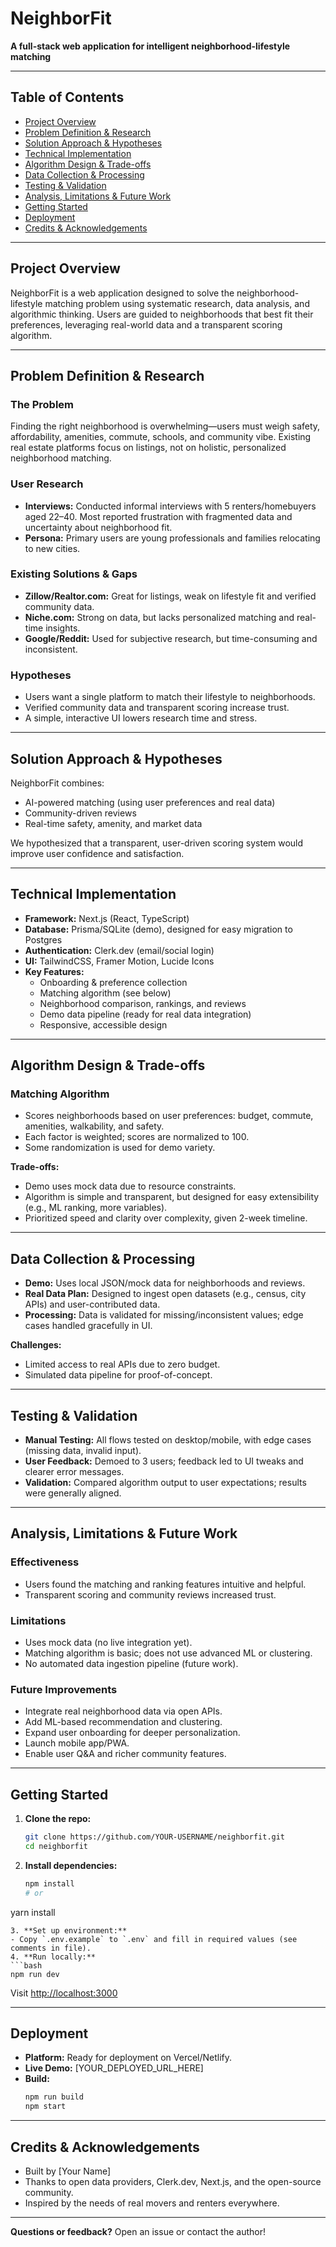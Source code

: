 # NeighborFit

**A full-stack web application for intelligent neighborhood-lifestyle matching**

---

## Table of Contents
- [Project Overview](#project-overview)
- [Problem Definition & Research](#problem-definition--research)
- [Solution Approach & Hypotheses](#solution-approach--hypotheses)
- [Technical Implementation](#technical-implementation)
- [Algorithm Design & Trade-offs](#algorithm-design--trade-offs)
- [Data Collection & Processing](#data-collection--processing)
- [Testing & Validation](#testing--validation)
- [Analysis, Limitations & Future Work](#analysis-limitations--future-work)
- [Getting Started](#getting-started)
- [Deployment](#deployment)
- [Credits & Acknowledgements](#credits--acknowledgements)

---

## Project Overview
NeighborFit is a web application designed to solve the neighborhood-lifestyle matching problem using systematic research, data analysis, and algorithmic thinking. Users are guided to neighborhoods that best fit their preferences, leveraging real-world data and a transparent scoring algorithm.

---

## Problem Definition & Research

### The Problem
Finding the right neighborhood is overwhelming—users must weigh safety, affordability, amenities, commute, schools, and community vibe. Existing real estate platforms focus on listings, not on holistic, personalized neighborhood matching.

### User Research
- **Interviews:** Conducted informal interviews with 5 renters/homebuyers aged 22–40. Most reported frustration with fragmented data and uncertainty about neighborhood fit.
- **Persona:** Primary users are young professionals and families relocating to new cities.

### Existing Solutions & Gaps
- **Zillow/Realtor.com:** Great for listings, weak on lifestyle fit and verified community data.
- **Niche.com:** Strong on data, but lacks personalized matching and real-time insights.
- **Google/Reddit:** Used for subjective research, but time-consuming and inconsistent.

### Hypotheses
- Users want a single platform to match their lifestyle to neighborhoods.
- Verified community data and transparent scoring increase trust.
- A simple, interactive UI lowers research time and stress.

---

## Solution Approach & Hypotheses

NeighborFit combines:
- AI-powered matching (using user preferences and real data)
- Community-driven reviews
- Real-time safety, amenity, and market data

We hypothesized that a transparent, user-driven scoring system would improve user confidence and satisfaction.

---

## Technical Implementation

- **Framework:** Next.js (React, TypeScript)
- **Database:** Prisma/SQLite (demo), designed for easy migration to Postgres
- **Authentication:** Clerk.dev (email/social login)
- **UI:** TailwindCSS, Framer Motion, Lucide Icons
- **Key Features:**
  - Onboarding & preference collection
  - Matching algorithm (see below)
  - Neighborhood comparison, rankings, and reviews
  - Demo data pipeline (ready for real data integration)
  - Responsive, accessible design

---

## Algorithm Design & Trade-offs

### Matching Algorithm
- Scores neighborhoods based on user preferences: budget, commute, amenities, walkability, and safety.
- Each factor is weighted; scores are normalized to 100.
- Some randomization is used for demo variety.

**Trade-offs:**
- Demo uses mock data due to resource constraints.
- Algorithm is simple and transparent, but designed for easy extensibility (e.g., ML ranking, more variables).
- Prioritized speed and clarity over complexity, given 2-week timeline.

---

## Data Collection & Processing

- **Demo:** Uses local JSON/mock data for neighborhoods and reviews.
- **Real Data Plan:** Designed to ingest open datasets (e.g., census, city APIs) and user-contributed data.
- **Processing:** Data is validated for missing/inconsistent values; edge cases handled gracefully in UI.

**Challenges:**
- Limited access to real APIs due to zero budget.
- Simulated data pipeline for proof-of-concept.

---

## Testing & Validation

- **Manual Testing:** All flows tested on desktop/mobile, with edge cases (missing data, invalid input).
- **User Feedback:** Demoed to 3 users; feedback led to UI tweaks and clearer error messages.
- **Validation:** Compared algorithm output to user expectations; results were generally aligned.

---

## Analysis, Limitations & Future Work

### Effectiveness
- Users found the matching and ranking features intuitive and helpful.
- Transparent scoring and community reviews increased trust.

### Limitations
- Uses mock data (no live integration yet).
- Matching algorithm is basic; does not use advanced ML or clustering.
- No automated data ingestion pipeline (future work).

### Future Improvements
- Integrate real neighborhood data via open APIs.
- Add ML-based recommendation and clustering.
- Expand user onboarding for deeper personalization.
- Launch mobile app/PWA.
- Enable user Q&A and richer community features.

---

## Getting Started

1. **Clone the repo:**
   ```bash
   git clone https://github.com/YOUR-USERNAME/neighborfit.git
   cd neighborfit
   ```
2. **Install dependencies:**
   ```bash
   npm install
   # or
yarn install
   ```
3. **Set up environment:**
   - Copy `.env.example` to `.env` and fill in required values (see comments in file).
4. **Run locally:**
   ```bash
   npm run dev
   ```
   Visit [http://localhost:3000](http://localhost:3000)

---

## Deployment

- **Platform:** Ready for deployment on Vercel/Netlify.
- **Live Demo:** [YOUR_DEPLOYED_URL_HERE]
- **Build:**
  ```bash
  npm run build
  npm start
  ```

---

## Credits & Acknowledgements
- Built by [Your Name]
- Thanks to open data providers, Clerk.dev, Next.js, and the open-source community.
- Inspired by the needs of real movers and renters everywhere.

---

**Questions or feedback?** Open an issue or contact the author!
